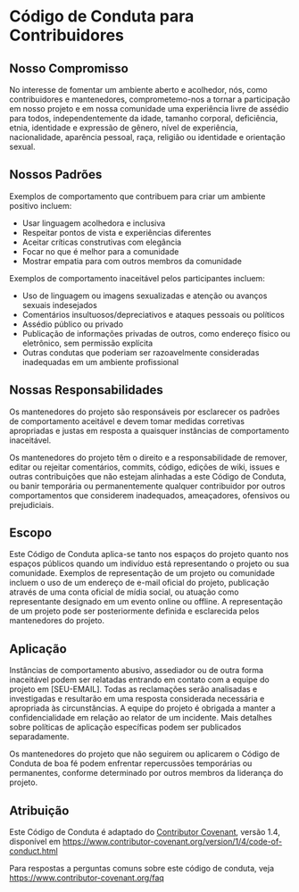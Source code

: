 # Código de Conduta para Contribuidores

## Nosso Compromisso

No interesse de fomentar um ambiente aberto e acolhedor, nós, como contribuidores e mantenedores, comprometemo-nos a tornar a participação em nosso projeto e em nossa comunidade uma experiência livre de assédio para todos, independentemente da idade, tamanho corporal, deficiência, etnia, identidade e expressão de gênero, nível de experiência, nacionalidade, aparência pessoal, raça, religião ou identidade e orientação sexual.

## Nossos Padrões

Exemplos de comportamento que contribuem para criar um ambiente positivo incluem:

* Usar linguagem acolhedora e inclusiva
* Respeitar pontos de vista e experiências diferentes
* Aceitar críticas construtivas com elegância
* Focar no que é melhor para a comunidade
* Mostrar empatia para com outros membros da comunidade

Exemplos de comportamento inaceitável pelos participantes incluem:

* Uso de linguagem ou imagens sexualizadas e atenção ou avanços sexuais indesejados
* Comentários insultuosos/depreciativos e ataques pessoais ou políticos
* Assédio público ou privado
* Publicação de informações privadas de outros, como endereço físico ou eletrônico, sem permissão explícita
* Outras condutas que poderiam ser razoavelmente consideradas inadequadas em um ambiente profissional

## Nossas Responsabilidades

Os mantenedores do projeto são responsáveis por esclarecer os padrões de comportamento aceitável e devem tomar medidas corretivas apropriadas e justas em resposta a quaisquer instâncias de comportamento inaceitável.

Os mantenedores do projeto têm o direito e a responsabilidade de remover, editar ou rejeitar comentários, commits, código, edições de wiki, issues e outras contribuições que não estejam alinhadas a este Código de Conduta, ou banir temporária ou permanentemente qualquer contribuidor por outros comportamentos que considerem inadequados, ameaçadores, ofensivos ou prejudiciais.

## Escopo

Este Código de Conduta aplica-se tanto nos espaços do projeto quanto nos espaços públicos quando um indivíduo está representando o projeto ou sua comunidade. Exemplos de representação de um projeto ou comunidade incluem o uso de um endereço de e-mail oficial do projeto, publicação através de uma conta oficial de mídia social, ou atuação como representante designado em um evento online ou offline. A representação de um projeto pode ser posteriormente definida e esclarecida pelos mantenedores do projeto.

## Aplicação

Instâncias de comportamento abusivo, assediador ou de outra forma inaceitável podem ser relatadas entrando em contato com a equipe do projeto em [SEU-EMAIL]. Todas as reclamações serão analisadas e investigadas e resultarão em uma resposta considerada necessária e apropriada às circunstâncias. A equipe do projeto é obrigada a manter a confidencialidade em relação ao relator de um incidente. Mais detalhes sobre políticas de aplicação específicas podem ser publicados separadamente.

Os mantenedores do projeto que não seguirem ou aplicarem o Código de Conduta de boa fé podem enfrentar repercussões temporárias ou permanentes, conforme determinado por outros membros da liderança do projeto.

## Atribuição

Este Código de Conduta é adaptado do [Contributor Covenant][homepage], versão 1.4,
disponível em https://www.contributor-covenant.org/version/1/4/code-of-conduct.html

[homepage]: https://www.contributor-covenant.org

Para respostas a perguntas comuns sobre este código de conduta, veja
https://www.contributor-covenant.org/faq
